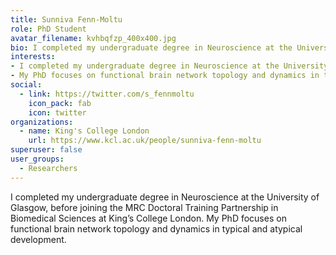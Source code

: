 ```yaml
---
title: Sunniva Fenn-Moltu
role: PhD Student
avatar_filename: kvhbqfzp_400x400.jpg
bio: I completed my undergraduate degree in Neuroscience at the University of Glasgow, before joining the MRC Doctoral Training Partnership in Biomedical Sciences at King’s College London. My PhD focuses on functional brain network topology and dynamics in typical and atypical development.
interests: 
- I completed my undergraduate degree in Neuroscience at the University of Glasgow, before joining the MRC Doctoral Training Partnership in Biomedical Sciences at King’s College London. 
- My PhD focuses on functional brain network topology and dynamics in typical and atypical development.
social:
  - link: https://twitter.com/s_fennmoltu
    icon_pack: fab
    icon: twitter
organizations:
  - name: King's College London
    url: https://www.kcl.ac.uk/people/sunniva-fenn-moltu
superuser: false
user_groups:
  - Researchers
---
```

I completed my undergraduate degree in Neuroscience at the University of Glasgow, before joining the MRC Doctoral Training Partnership in Biomedical Sciences at King’s College London. My PhD focuses on functional brain network topology and dynamics in typical and atypical development.
